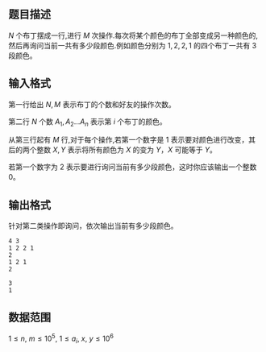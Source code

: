 ## 题目描述

$N$ 个布丁摆成一行,进行 $M$ 次操作.每次将某个颜色的布丁全部变成另一种颜色的,然后再询问当前一共有多少段颜色.例如颜色分别为 $1,2,2,1$ 的四个布丁一共有 $3$ 段颜色。

## 输入格式
第一行给出 $N,M$ 表示布丁的个数和好友的操作次数。

第二行 $N$ 个数 $A_1,A_2 \dots A_n$ 表示第 $i$ 个布丁的颜色。

从第三行起有 $M$ 行,对于每个操作,若第一个数字是 $1$ 表示要对颜色进行改变，其后的两个整数 $X,Y$ 表示将所有颜色为 $X$ 的变为 $Y$，$X$ 可能等于 $Y$。

若第一个数字为 $2$ 表示要进行询问当前有多少段颜色，这时你应该输出一个整数 $0$。

## 输出格式
针对第二类操作即询问，依次输出当前有多少段颜色。

```input1
4 3
1 2 2 1
2
1 2 1
2
```

```output1
3
1
```

## 数据范围
$1 \le n,~m \le 10^5,~1 \le a_i,~x,~y \le 10^6$